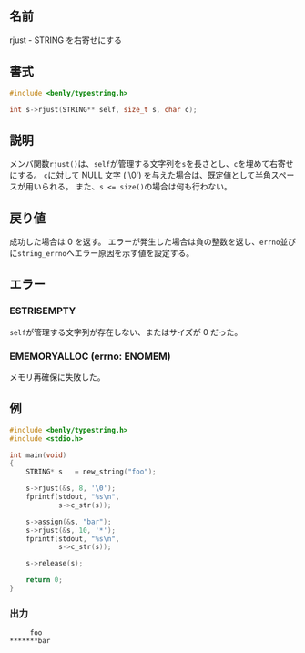 ## 名前

rjust - STRING を右寄せにする

## 書式

```c
#include <benly/typestring.h>

int s->rjust(STRING** self, size_t s, char c);
```

## 説明

メンバ関数`rjust()`は、`self`が管理する文字列を`s`を長さとし、`c`を埋めて右寄せにする。
`c`に対して NULL 文字 ('\0') を与えた場合は、既定値として半角スペースが用いられる。
また、`s <= size()`の場合は何も行わない。

## 戻り値

成功した場合は 0 を返す。
エラーが発生した場合は負の整数を返し、`errno`並びに`string_errno`へエラー原因を示す値を設定する。

## エラー

### ESTRISEMPTY

`self`が管理する文字列が存在しない、またはサイズが 0 だった。

### EMEMORYALLOC (errno: ENOMEM)

メモリ再確保に失敗した。

## 例

```c
#include <benly/typestring.h>
#include <stdio.h>

int main(void)
{
    STRING* s   = new_string("foo");

    s->rjust(&s, 8, '\0');
    fprintf(stdout, "%s\n",
            s->c_str(s));

    s->assign(&s, "bar");
    s->rjust(&s, 10, '*');
    fprintf(stdout, "%s\n",
            s->c_str(s));

    s->release(s);

    return 0;
}
```

### 出力

```
     foo
*******bar
```
